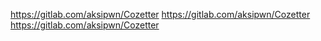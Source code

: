 https://gitlab.com/aksipwn/Cozetter
https://gitlab.com/aksipwn/Cozetter
https://gitlab.com/aksipwn/Cozetter
